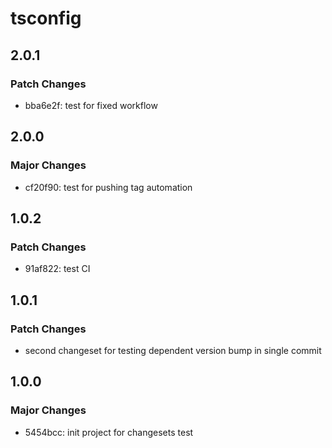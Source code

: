 # tsconfig

## 2.0.1

### Patch Changes

- bba6e2f: test for fixed workflow

## 2.0.0

### Major Changes

- cf20f90: test for pushing tag automation

## 1.0.2

### Patch Changes

- 91af822: test CI

## 1.0.1

### Patch Changes

- second changeset for testing dependent version bump in single commit

## 1.0.0

### Major Changes

- 5454bcc: init project for changesets test
